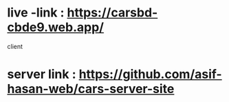 # live -link : https://carsbd-cbde9.web.app/
 client

# server link : https://github.com/asif-hasan-web/cars-server-site
